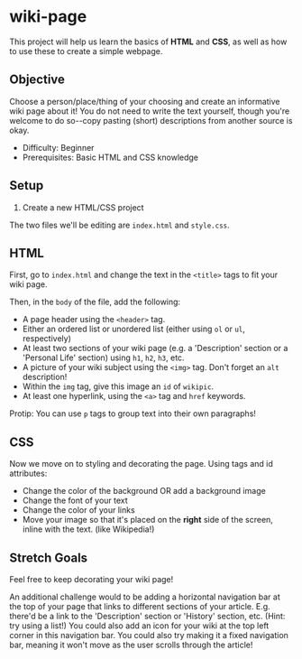 # wiki-page
This project will help us learn the basics of **HTML** and **CSS**, as well as how to use these to create a simple webpage.

## Objective
Choose a person/place/thing of your choosing and create an informative wiki page about it! You do not need to write the text yourself, though you're welcome to do so--copy pasting (short) descriptions from another source is okay.
+ Difficulty: Beginner
+ Prerequisites: Basic HTML and CSS knowledge

## Setup
1. Create a new HTML/CSS project

The two files we'll be editing are `index.html` and `style.css`.

## HTML
First, go to `index.html` and change the text in the `<title>` tags to fit your wiki page.

Then, in the `body` of the file, add the following:
+ A page header using the `<header>` tag.
+ Either an ordered list or unordered list (either using `ol` or `ul`, respectively)
+ At least two sections of your wiki page (e.g. a 'Description' section or a 'Personal Life' section) using `h1`, `h2`, `h3`, etc.
+ A picture of your wiki subject using the `<img>` tag. Don't forget an `alt` description!
+ Within the `img` tag, give this image an `id` of `wikipic`.
+ At least one hyperlink, using the `<a>` tag and `href` keywords.

Protip: You can use `p` tags to group text into their own paragraphs!

## CSS
Now we move on to styling and decorating the page. Using tags and id attributes:
+ Change the color of the background OR add a background image
+ Change the font of your text
+ Change the color of your links
+ Move your image so that it's placed on the **right** side of the screen, inline with the text. (like Wikipedia!)

## Stretch Goals
Feel free to keep decorating your wiki page! 

An additional challenge would to be adding a horizontal navigation bar at the top of your page that links to different sections of your article. E.g. there'd be a link to the 'Description' section or 'History' section, etc. (Hint: try using a list!) You could also add an icon for your wiki at the top left corner in this navigation bar. You could also try making it a fixed navigation bar, meaning it won't move as the user scrolls through the article!
